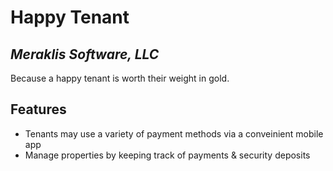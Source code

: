 # Happy Tenant
## _Meraklis Software, LLC_

Because a happy tenant is worth their weight in gold.

## Features
- Tenants may use a variety of payment methods via a conveinient mobile app
- Manage properties by keeping track of payments & security deposits

